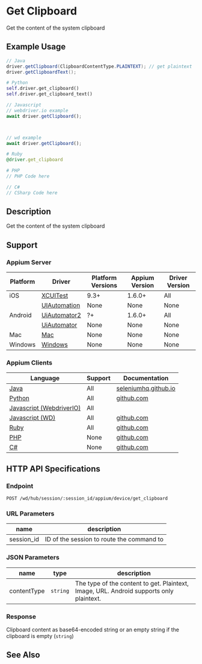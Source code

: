 # Get Clipboard

Get the content of the system clipboard
## Example Usage

```java
// Java
driver.getClipboard(ClipboardContentType.PLAINTEXT); // get plaintext
driver.getClipboardText();

```

```python
# Python
self.driver.get_clipboard()
self.driver.get_clipboard_text()

```

```javascript
// Javascript
// webdriver.io example
await driver.getClipboard();



// wd example
await driver.getClipboard();

```

```ruby
# Ruby
@driver.get_clipboard

```

```php
# PHP
// PHP Code here

```

```csharp
// C#
// CSharp Code here

```


## Description

Get the content of the system clipboard


## Support

### Appium Server

|Platform|Driver|Platform Versions|Appium Version|Driver Version|
|--------|----------------|------|--------------|--------------|
| iOS | [XCUITest](/docs/en/drivers/ios-xcuitest.md) | 9.3+ | 1.6.0+ | All |
|  | [UIAutomation](/docs/en/drivers/ios-uiautomation.md) | None | None | None |
| Android | [UiAutomator2](/docs/en/drivers/android-uiautomator2.md) | ?+ | 1.6.0+ | All |
|  | [UiAutomator](/docs/en/drivers/android-uiautomator.md) | None | None | None |
| Mac | [Mac](/docs/en/drivers/mac.md) | None | None | None |
| Windows | [Windows](/docs/en/drivers/windows.md) | None | None | None |

### Appium Clients

|Language|Support|Documentation|
|--------|-------|-------------|
|[Java](https://github.com/appium/java-client/releases/latest)| All | [seleniumhq.github.io](https://seleniumhq.github.io/selenium/docs/api/java/org/openqa/selenium/WebElement.html#click--) |
|[Python](https://github.com/appium/python-client/releases/latest)| All | [github.com](https://github.com/appium/python-client) |
|[Javascript (WebdriverIO)](http://webdriver.io/index.html)| All |  |
|[Javascript (WD)](https://github.com/admc/wd/releases/latest)| All | [github.com](https://github.com/admc/wd/releases) |
|[Ruby](https://github.com/appium/ruby_lib/releases/latest)| All | [github.com](https://github.com/appium/ruby_lib/releases/latest) |
|[PHP](https://github.com/appium/php-client/releases/latest)| None | [github.com](https://github.com/appium/php-client/releases/latest-) |
|[C#](https://github.com/appium/appium-dotnet-driver/releases/latest)| None | [github.com](https://github.com/appium/appium) |

## HTTP API Specifications

### Endpoint

`POST /wd/hub/session/:session_id/appium/device/get_clipboard`

### URL Parameters

|name|description|
|----|-----------|
|session_id|ID of the session to route the command to|

### JSON Parameters

|name|type|description|
|----|----|-----------|
| contentType | `string` | The type of the content to get. Plaintext, Image, URL. Android supports only plaintext. |

### Response

Clipboard content as base64-encoded string or an empty string if the clipboard is empty (`string`)

## See Also

